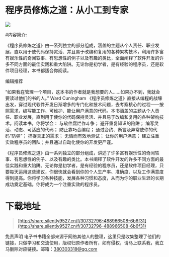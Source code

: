 # 程序员修炼之道：从小工到专家

![](https://tva1.sinaimg.cn/large/008i3skNgy1gu73mygs76j60u013gwgh02.jpg)

#内容简介:

《程序员修炼之道》由一系列独立的部分组成，涵盖的主题从个人责任、职业发展，直以用于使代码保持灵活、并且易于改编和复用的各种架构技术，利用许多富有娱乐性的奇闻轶事、有思想性的例子以及有趣的类比，全面阐释了软件开发的许多不同方面的最佳实践和重大陷阱。无论你是初学者，是有经验的程序员，还是软件项目经理，本书都适合你阅读。

编辑推荐

“如果我在管理一个项目，这本书的作者就是我想要的人……如果办不到，我就会要读过他们的书的人。”
Ward Cuningham
《程序员修炼之道》直接从编程的战壕出发，穿过现代软件开发日渐增多的专门化和技术问题，去考察核心的过程——按照需求，编写能工作、可维护、能让用户满意的代码。本书涵盖的主题从个人责任、职业发展，直到用于使你的代码保持灵活、并且易于改编和复用的各种架构技术。阅读本书，你将学会：
与软件腐烂作斗争；
避开重复知识的陷阱；
编写灵活、动态、可适应的代码；
防止靠巧合编程；
通过合约、断言及异常使你的代码“防弹”；
捕捉真正的需求；
无情而有效地测试；
让你的用户满意；
建立注重实效程序员的团队；并且通过自动化使你的开发更严谨。

《程序员修炼之道》由一系列独立的部分组成，讲述了许多富有娱乐性的奇闻轶事、有思想性的例子、以及有趣的类比。本书阐释了软件开发的许多不同方面的最佳实践和重大陷阱。无论你是初学者，是有经验的程序员，还是软件项目经理，只要每天运用这些建议，你很快就会看到你的个人生产率、准确度、以及工作满意度得到提高。你将学习各种技能，发展各种习惯和态度，从而为你的职业生涯的长期成功奠定基础。你将成为一个注重实效的程序员。



# 下载地址
> [http://share.silently9527.cn/f/30732796-488966508-6b6f31](http://share.silently9527.cn/f/30732796-488966508-6b6f31)

免责声明
电子书书籍全部来源于网络其他人的整理，这里只是收集整理了他们的链接，只做学习和交流使用，版权归原作者所有，如有侵权，请马上联系我，我立马删除对应链接。邮箱：380303318@qq.com


